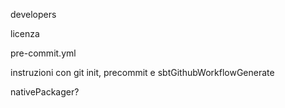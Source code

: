
developers

licenza

pre-commit.yml

instruzioni con git init, precommit e sbtGithubWorkflowGenerate

nativePackager?
